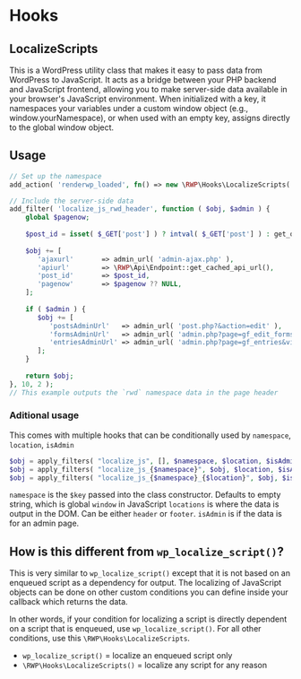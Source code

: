 # Hooks

## LocalizeScripts

This is a WordPress utility class that makes it easy to pass data from WordPress to JavaScript. It acts as a bridge between your PHP backend and JavaScript frontend, allowing you to make server-side data available in your browser's JavaScript environment. When initialized with a key, it namespaces your variables under a custom window object (e.g., window.yourNamespace), or when used with an empty key, assigns directly to the global window object.

## Usage

```php
// Set up the namespace
add_action( 'renderwp_loaded', fn() => new \RWP\Hooks\LocalizeScripts( 'rwd' ) );

// Include the server-side data
add_filter( 'localize_js_rwd_header', function ( $obj, $admin ) {  
    global $pagenow;  
  
    $post_id = isset( $_GET['post'] ) ? intval( $_GET['post'] ) : get_queried_object_id();  
  
    $obj += [  
       'ajaxurl'       => admin_url( 'admin-ajax.php' ),  
       'apiurl'        => \RWP\Api\Endpoint::get_cached_api_url(),  
       'post_id'       => $post_id,  
       'pagenow'       => $pagenow ?? NULL,  
    ];  
  
    if ( $admin ) {  
       $obj += [  
          'postsAdminUrl'   => admin_url( 'post.php?&action=edit' ),  
          'formsAdminUrl'   => admin_url( 'admin.php?page=gf_edit_forms' ),  
          'entriesAdminUrl' => admin_url( 'admin.php?page=gf_entries&view=entry' ),  
       ];  
    }  
  
    return $obj;  
}, 10, 2 );
// This example outputs the `rwd` namespace data in the page header
```

### Aditional usage

This comes with multiple hooks that can be conditionally used by `namespace`, `location`, `isAdmin`

```php
$obj = apply_filters( "localize_js", [], $namespace, $location, $isAdmin );
$obj = apply_filters( "localize_js_{$namespace}", $obj, $location, $isAdmin );
$obj = apply_filters( "localize_js_{$namespace}_{$location}", $obj, $isAdmin );
```

`namespace` is the `$key` passed into the class constructor. Defaults to empty string, which is global `window` in JavaScript
`locations` is where the data is output in the DOM. Can be either `header` or `footer`.
`isAdmin` is if the data is for an admin page.

## How is this different from `wp_localize_script()`?

This is very similar to `wp_localize_script()` except that it is not based on an enqueued script as a dependency for output. The localizing of JavaScript objects can be done on other custom conditions you can define inside your callback which returns the data.

In other words, if your condition for localizing a script is directly dependent on a script that is enqueued, use `wp_localize_script()`. For all other conditions, use this `\RWP\Hooks\LocalizeScripts`.

* `wp_localize_script()` = localize an enqueued script only
* `\RWP\Hooks\LocalizeScripts()` = localize any script for any reason